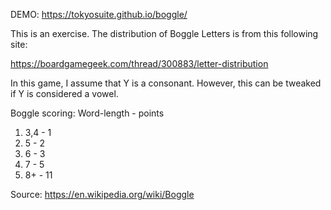 DEMO: https://tokyosuite.github.io/boggle/

This is an exercise. The distribution of Boggle Letters is from this following site:

https://boardgamegeek.com/thread/300883/letter-distribution

In this game, I assume that Y is a consonant. However, this can be tweaked if Y is considered a vowel.

Boggle scoring: Word-length - points

1) 3,4 - 1
2) 5 - 2
3) 6 - 3
4) 7 - 5
5) 8+ - 11

Source: https://en.wikipedia.org/wiki/Boggle

